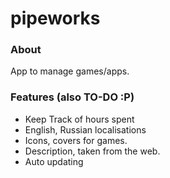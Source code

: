 # pipeworks 
### About
App to manage games/apps.

### Features (also TO-DO :P)
* Keep Track of hours spent
* English, Russian localisations
* Icons, covers for games.
* Description, taken from the web.
* Auto updating